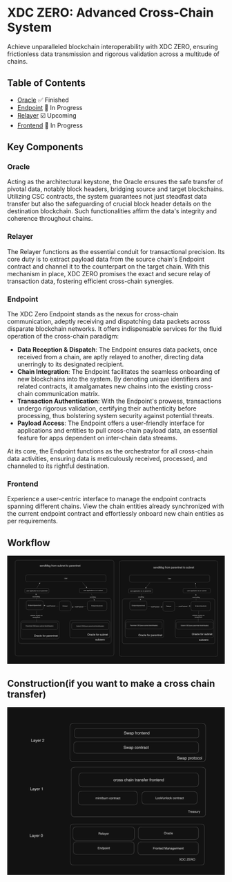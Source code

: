# XDC ZERO: Advanced Cross-Chain System

Achieve unparalleled blockchain interoperability with XDC ZERO, ensuring frictionless data transmission and rigorous validation across a multitude of chains.

## Table of Contents

- [Oracle](https://github.com/XinFinOrg/XDC-CSC) ✅ Finished
- [Endpoint](/endpoint/) 🔄 In Progress
- [Relayer](/relayer/) ☑️ Upcoming
- [Frontend](/frontend/) 🔄 In Progress

## Key Components

### Oracle

Acting as the architectural keystone, the Oracle ensures the safe transfer of pivotal data, notably block headers, bridging source and target blockchains. Utilizing CSC contracts, the system guarantees not just steadfast data transfer but also the safeguarding of crucial block header details on the destination blockchain. Such functionalities affirm the data's integrity and coherence throughout chains.

### Relayer

The Relayer functions as the essential conduit for transactional precision. Its core duty is to extract payload data from the source chain's Endpoint contract and channel it to the counterpart on the target chain. With this mechanism in place, XDC ZERO promises the exact and secure relay of transaction data, fostering efficient cross-chain synergies.

### Endpoint

The XDC Zero Endpoint stands as the nexus for cross-chain communication, adeptly receiving and dispatching data packets across disparate blockchain networks. It offers indispensable services for the fluid operation of the cross-chain paradigm:

- **Data Reception & Dispatch**: The Endpoint ensures data packets, once received from a chain, are aptly relayed to another, directing data unerringly to its designated recipient.
- **Chain Integration**: The Endpoint facilitates the seamless onboarding of new blockchains into the system. By denoting unique identifiers and related contracts, it amalgamates new chains into the existing cross-chain communication matrix.
- **Transaction Authentication**: With the Endpoint's prowess, transactions undergo rigorous validation, certifying their authenticity before processing, thus bolstering system security against potential threats.
- **Payload Access**: The Endpoint offers a user-friendly interface for applications and entities to pull cross-chain payload data, an essential feature for apps dependent on inter-chain data streams.

At its core, the Endpoint functions as the orchestrator for all cross-chain data activities, ensuring data is meticulously received, processed, and channeled to its rightful destination.

### Frontend

Experience a user-centric interface to manage the endpoint contracts spanning different chains. View the chain entities already synchronized with the current endpoint contract and effortlessly onboard new chain entities as per requirements.

## Workflow

![System Architecture](image.png)

## Construction(if you want to make a cross chain transfer)

![Alt text](image1.png)